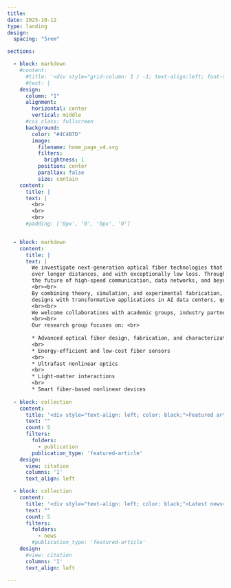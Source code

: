 ```yaml
---
title:
date: 2025-10-12
type: landing
design:
  spacing: "5rem"

sections:

  - block: markdown
    #content:
      #title: '<div style="grid-column: 1 / -1; text-align:left; font-size:1rem;">MOFLab projects</div>'
      #text: |
    design:
      column: "1"
      alignment:
        horizontal: center
        vertical: middle
      #css_class: fullscreen
      background:
        color: "#4C4B7D"
        image:
          filename: home_page_v4.svg
          filters:
            brightness: 1
          position: center
          parallax: false
          size: contain
    content:
      title: |       
      text: |  
        <br>
        <br>
        <br>
      #padding: ['0px', '0', '0px', '0']


  - block: markdown
    content:
      title: |       
      text: |
        We investigate next-generation optical fiber technologies that redefine how light travels. Our work centers on innovative hollow-core fibers—engineered with microscopic air channels that let light propagate faster,
        over longer distances, and with exceptionally low loss. Through advanced microstructured designs, we aim to achieve ultra-low transmission loss, minimal latency, and broad bandwidth, opening new possibilities for
        the future of high-speed communication, data networks, and beyond.
        <br><br>
        By combining theory, simulation, and experimental fabrication, we aim to understand the underlying physics of light propagation in complex fiber geometries. Our insights drive the development of practical fiber
        designs with transformative applications in AI data centers, quantum communication, ultrafast data transmission, advanced laser systems, fiber-optic sensing, and biomedical imaging.
        <br><br>
        We welcome collaborations with academic groups, industry partners, and students interested in shaping the next generation of photonic technologies.
        <br><br>
        Our research group focuses on: <br>
    
        * Advanced optical fiber design, fabrication, and characterization
        <br>
        * Energy-efficient and low-cost fiber sensors
        <br>
        * Ultrafast nonlinear optics
        <br>
        * Light-matter interactions
        <br>
        * Smart fiber-based nonlinear devices
  
  - block: collection
    content:
      title: '<div style="text-align: left; color: black;">Featured articles</div>'
      text: ""
      count: 5
      filters:
        folders:
          - publication
        publication_type: 'featured-article'
    design:
      view: citation
      columns: '1'
      text_align: left

  - block: collection
    content:
      title: '<div style="text-align: left; color: black;">Latest news</div>'
      text: ""
      count: 5
      filters:
        folders:
          - news
        #publication_type: 'featured-article'
    design:
      #view: citation
      columns: '1'
      text_align: left

---
```


